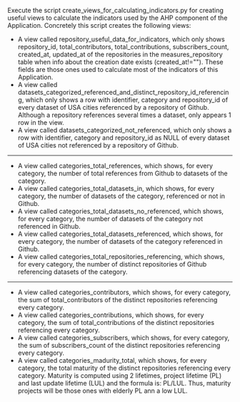 Execute the script create_views_for_calculating_indicators.py for creating useful views to calculate the indicators used by the AHP component of the Application. Concretely this script creates the following views:

- A view called repository_useful_data_for_indicators, which only shows repository_id, total_contributors, total_contributions, subscribers_count, created_at, updated_at of the repositories in the measures_repository table when info about the creation date exists (created_at!=""). These fields are those ones used to calculate most of the indicators of this Application. 
- A view called datasets_categorized_referenced_and_distinct_repository_id_referencing, which only shows a row with identifier, category and repository_id of every dataset of USA cities referenced by a repository of Github. Although a repository references several times a dataset, only appears 1 row in the view. 
- A view called datasets_categorized_not_referenced, which only shows a row with identifier, category and repository_id as NULL of every dataset of USA cities not referenced by a repository of Github.
---
- A view called categories_total_references, which shows, for every category, the number of total references from Github to datasets of the category.
- A view called categories_total_datasets_in, which shows, for every category, the number of datasets of the category, referenced or not in Github. 
- A view called categories_total_datasets_no_referenced, which shows, for every category, the number of datasets of the category not referenced in Github. 
- A view called categories_total_datasets_referenced, which shows, for every category, the number of datasets of the category referenced in Github. 
- A view called categories_total_repositories_referencing, which shows, for every category, the number of distinct repositories of Github referencing datasets of the category. 
---
- A view called categories_contributors, which shows, for every category, the sum of total_contributors of the distinct repositories referencing every category. 
- A view called categories_contributions, which shows, for every category, the sum of total_contributions of the distinct repositories referencing every category. 
- A view called categories_subscribers, which shows, for every category, the sum of subscribers_count of the distinct repositories referencing every category.
- A view called categories_madurity_total, which shows, for every category, the total maturity of the distinct repositories referencing every category. Maturity is computed using 2 lifetimes, project lifetime (PL) and last update lifetime (LUL) and the formula is: PL/LUL. Thus, maturity projects will be those ones with elderly PL ann a low LUL. 

